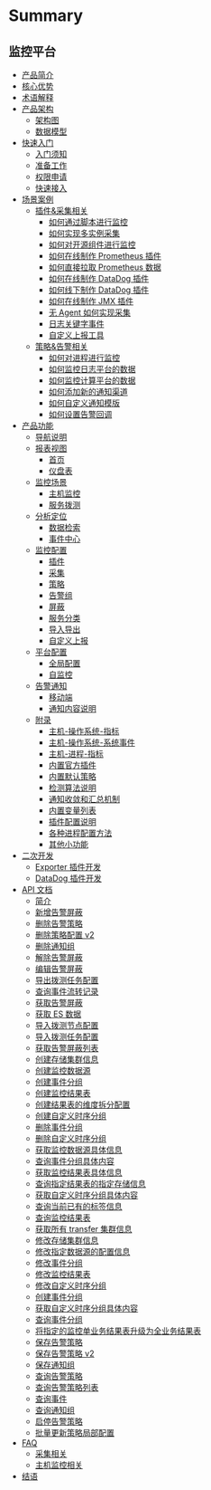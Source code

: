 # Summary

## 监控平台
* [产品简介](产品白皮书/intro/README.md)
* [核心优势](产品白皮书/intro/benefits.md)
* [术语解释](产品白皮书/concepts/glossary.md)
* [产品架构]()
    * [架构图](产品白皮书/concepts/architecture.md)
    * [数据模型](产品白皮书/concepts/datamodule.md)
* [快速入门]()
    * [入门须知](产品白皮书/quickstart/README.md)
    * [准备工作](产品白皮书/quickstart/prepare.md)
    * [权限申请](产品白皮书/quickstart/perm.md)
    * [快速接入](产品白皮书/quickstart/best-practices.md)
* [场景案例]()
    * [插件&采集相关]()
        * [如何通过脚本进行监控](产品白皮书/guide/script_collect.md)
        * [如何实现多实例采集](产品白皮书/guide/multi_instance_monitor.md)
        * [如何对开源组件进行监控](产品白皮书/guide/component_monitor.md)
        * [如何在线制作 Prometheus 插件](产品白皮书/guide/import_exporter.md)
        * [如何直接拉取 Prometheus 数据](产品白皮书/guide/howto_bk-pull.md)
        * [如何在线制作 DataDog 插件](产品白皮书/guide/import_datadog_online.md)
        * [如何线下制作 DataDog 插件](产品白皮书/guide/import_datadog_offline.md)
        * [如何在线制作 JMX 插件](产品白皮书/guide/plugin_jmx.md)
        * [无 Agent 如何实现采集](产品白皮书/guide/noagent_monitor.md)
        * [日志关键字事件](产品白皮书/guide/keywords_event.md)
        * [自定义上报工具](产品白皮书/guide/custom-report-tools.md)
    * [策略&告警相关]()
        * [如何对进程进行监控](产品白皮书/guide/process_monitor.md)
        * [如何监控日志平台的数据](产品白皮书/guide/log_monitor.md)
        * [如何监控计算平台的数据](产品白皮书/guide/bigdata_monitor.md)
        * [如何添加新的通知渠道](产品白皮书/guide/notify_setting.md)
        * [如何自定义通知模版](产品白皮书/guide/notify_case.md)
        * [如何设置告警回调](产品白皮书/guide/http_callback.md)
* [产品功能]()
    * [导航说明](产品白皮书/functions/menu.md)
    * [报表视图]()
        * [首页](产品白皮书/functions/report/home.md)
        * [仪盘表](产品白皮书/functions/report/new_dashboard.md)
    * [监控场景]()
        * [主机监控](产品白皮书/functions/scene/host-monitor.md)
        * [服务拨测](产品白皮书/functions/scene/dial.md)
    * [分析定位]()
        * [数据检索](产品白皮书/functions/analyze/data-search.md)
        * [事件中心](产品白皮书/functions/analyze/event.md)
    * [监控配置]()
        * [插件](产品白皮书/functions/conf/plugins.md)
        * [采集](产品白皮书/functions/conf/collect-tasks.md)
        * [策略](产品白皮书/functions/conf/rules.md)
        * [告警组](产品白皮书/functions/conf/alarm-group.md)
        * [屏蔽](产品白皮书/functions/conf/block.md)
        * [服务分类](产品白皮书/functions/conf/service-class.md)
        * [导入导出](产品白皮书/functions/conf/import-export.md)
        * [自定义上报](产品白皮书/functions/conf/custom-report.md)
    * [平台配置]()
        * [全局配置](产品白皮书/functions/global/admin-config.md)
        * [自监控](产品白皮书/functions/global/self-monitor.md)
    * [告警通知]()
        * [移动端](产品白皮书/functions/notify/h5_app.md)
        * [通知内容说明](产品白皮书/functions/notify/messages_example.md) 
    * [附录]()
        * [主机-操作系统-指标](产品白皮书/functions/addenda/host-metrics.md)
        * [主机-操作系统-系统事件](产品白皮书/functions/addenda/host-events.md)
        * [主机-进程-指标](产品白皮书/functions/addenda/process-metrics.md)
        * [内置官方插件](产品白皮书/functions/addenda/builtin-plugins.md)
        * [内置默认策略](产品白皮书/functions/addenda/builtin-rules.md)
        * [检测算法说明](产品白皮书/functions/addenda/algorithms.md)
        * [通知收敛和汇总机制](产品白皮书/functions/addenda/coverge.md)
        * [内置变量列表](产品白皮书/functions/addenda/variables.md)
        * [插件配置说明](产品白皮书/functions/addenda/plugins_explain.md)
        * [各种进程配置方法](产品白皮书/functions/addenda/process_cases.md)
        * [其他小功能](产品白皮书/functions/addenda/others.md)
* [二次开发]()
    * [Exporter 插件开发](产品白皮书/dev/plugin_exporter_dev.md)
    * [DataDog 插件开发](产品白皮书/dev/plugin_datadog_dev.md)
* [API 文档]()
    * [简介](6.0/API文档/monitor_v3/README.md)
    * [新增告警屏蔽](6.0/API文档/monitor_v3/zh-hans/add_shield.md)
    * [删除告警策略](6.0/API文档/monitor_v3/zh-hans/delete_alarm_strategy.md)
    * [删除策略配置 v2](6.0/API文档/monitor_v3/zh-hans/delete_alarm_strategy_v2.md)
    * [删除通知组](6.0/API文档/monitor_v3/zh-hans/delete_notice_group.md)
    * [解除告警屏蔽](6.0/API文档/monitor_v3/zh-hans/disable_shield.md)
    * [编辑告警屏蔽](6.0/API文档/monitor_v3/zh-hans/edit_shield.md)
    * [导出拨测任务配置](6.0/API文档/monitor_v3/zh-hans/export_uptime_check_task.md)
    * [查询事件流转记录](6.0/API文档/monitor_v3/zh-hans/get_event_log.md)
    * [获取告警屏蔽](6.0/API文档/monitor_v3/zh-hans/get_shield.md)
    * [获取 ES 数据](6.0/API文档/monitor_v3/zh-hans/get_ts_data.md)
    * [导入拨测节点配置](6.0/API文档/monitor_v3/zh-hans/import_uptime_check_node.md)
    * [导入拨测任务配置](6.0/API文档/monitor_v3/zh-hans/import_uptime_check_task.md)
    * [获取告警屏蔽列表](6.0/API文档/monitor_v3/zh-hans/list_shield.md)
    * [创建存储集群信息](6.0/API文档/monitor_v3/zh-hans/metadata_create_cluster_info.md)
    * [创建监控数据源](6.0/API文档/monitor_v3/zh-hans/metadata_create_data_id.md)
    * [创建事件分组](6.0/API文档/monitor_v3/zh-hans/metadata_create_event_group.md)
    * [创建监控结果表](6.0/API文档/monitor_v3/zh-hans/metadata_create_result_table.md)
    * [创建结果表的维度拆分配置](6.0/API文档/monitor_v3/zh-hans/metadata_create_result_table_metric_split.md)
    * [创建自定义时序分组](6.0/API文档/monitor_v3/zh-hans/metadata_create_time_series_group.md)
    * [删除事件分组](6.0/API文档/monitor_v3/zh-hans/metadata_delete_event_group.md)
    * [删除自定义时序分组](6.0/API文档/monitor_v3/zh-hans/metadata_delete_time_series_group.md)
    * [获取监控数据源具体信息](6.0/API文档/monitor_v3/zh-hans/metadata_get_data_id.md)
    * [查询事件分组具体内容](6.0/API文档/monitor_v3/zh-hans/metadata_get_event_group.md)
    * [获取监控结果表具体信息](6.0/API文档/monitor_v3/zh-hans/metadata_get_result_table.md)
    * [查询指定结果表的指定存储信息](6.0/API文档/monitor_v3/zh-hans/metadata_get_result_table_storage.md)
    * [获取自定义时序分组具体内容](6.0/API文档/monitor_v3/zh-hans/metadata_get_time_series_group.md)
    * [查询当前已有的标签信息](6.0/API文档/monitor_v3/zh-hans/metadata_list_label.md)
    * [查询监控结果表](6.0/API文档/monitor_v3/zh-hans/metadata_list_result_table.md)
    * [获取所有 transfer 集群信息](6.0/API文档/monitor_v3/zh-hans/metadata_list_transfer_cluster.md)
    * [修改存储集群信息](6.0/API文档/monitor_v3/zh-hans/metadata_modify_cluster_info.md)
    * [修改指定数据源的配置信息](6.0/API文档/monitor_v3/zh-hans/metadata_modify_data_id.md)
    * [修改事件分组](6.0/API文档/monitor_v3/zh-hans/metadata_modify_event_group.md)
    * [修改监控结果表](6.0/API文档/monitor_v3/zh-hans/metadata_modify_result_table.md)
    * [修改自定义时序分组](6.0/API文档/monitor_v3/zh-hans/metadata_modify_time_series_group.md)
    * [创建事件分组](6.0/API文档/monitor_v3/zh-hans/metadata_query_event_group.md)
    * [获取自定义时序分组具体内容](6.0/API文档/monitor_v3/zh-hans/metadata_query_tag_values.md)
    * [查询事件分组](6.0/API文档/monitor_v3/zh-hans/metadata_query_time_series_group.md)
    * [将指定的监控单业务结果表升级为全业务结果表](6.0/API文档/monitor_v3/zh-hans/metadata_upgrade_result_table.md)
    * [保存告警策略](6.0/API文档/monitor_v3/zh-hans/save_alarm_strategy.md)
    * [保存告警策略 v2](6.0/API文档/monitor_v3/zh-hans/save_alarm_strategy_v2.md)
    * [保存通知组](6.0/API文档/monitor_v3/zh-hans/save_notice_group.md)
    * [查询告警策略](6.0/API文档/monitor_v3/zh-hans/search_alarm_strategy.md)
    * [查询告警策略列表](6.0/API文档/monitor_v3/zh-hans/search_alarm_strategy_v2.md)
    * [查询事件](6.0/API文档/monitor_v3/zh-hans/search_event.md)
    * [查询通知组](6.0/API文档/monitor_v3/zh-hans/search_notice_group.md)
    * [启停告警策略](6.0/API文档/monitor_v3/zh-hans/switch_alarm_strategy.md)
    * [批量更新策略局部配置](6.0/API文档/monitor_v3/zh-hans/update_partial_strategy_v2.md)
* [FAQ]()
    * [采集相关](产品白皮书/faq/collect_faq.md)
    * [主机监控相关](产品白皮书/faq/host_monitor.md)
* [结语](产品白皮书/conclusion/conclusion.md)
